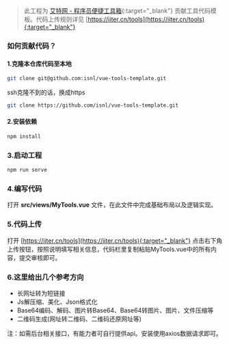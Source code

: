 > 此工程为 [艾特网 - 程序员便捷工具箱](https://iiter.cn/tools){:target="_blank"} 贡献工具代码模板。代码上传规则详见 [https://iiter.cn/tools](https://iiter.cn/tools){:target="_blank"}

> 

### 如何贡献代码？

#### 1.克隆本仓库代码至本地
```bash
git clone git@github.com:isnl/vue-tools-template.git
```
ssh克隆不到的话，换成https
```bash
git clone https://github.com/isnl/vue-tools-template.git
```

#### 2.安装依赖
```bash
npm install
```

### 3.启动工程
```bash
npm run serve
```

### 4.编写代码
打开 **src/views/MyTools.vue** 文件，在此文件中完成基础布局以及逻辑实现。

### 5.代码上传
打开 [https://iiter.cn/tools](https://iiter.cn/tools){:target="_blank"} 点击右下角上传按钮，按照说明填写相关信息，代码栏里复制粘贴MyTools.vue中的所有内容，提交审核即可。


### 6.这里给出几个参考方向
- 长网址转为短链接
- Js解压缩、美化、Json格式化
- Base64编码、解码、图片转Base64、Base64转图片、图片、文件压缩等
- 二维码生成(网址转二维码、二维码还原网址等)

注：如需后台相关接口，有能力者可自行提供api。安装使用axios数据请求即可。
